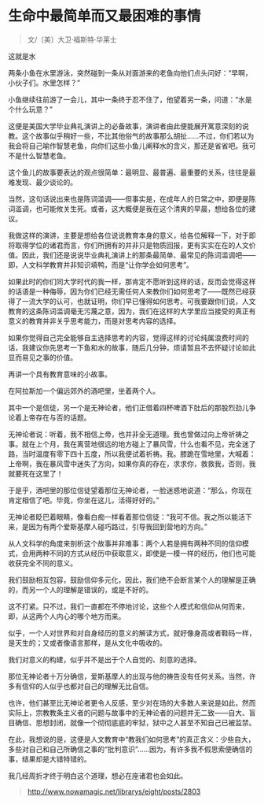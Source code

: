 # 生命中最简单而又最困难的事情

> 文/〔美〕大卫·福斯特·华莱士

这就是水

两条小鱼在水里游泳，突然碰到一条从对面游来的老鱼向他们点头问好：“早啊，小伙子们。水里怎样？”

小鱼继续往前游了一会儿，其中一条终于忍不住了，他望着另一条，问道：“水是个什么玩意？”

这便是美国大学毕业典礼演讲上的必备故事，演讲者由此便能展开寓意深刻的说教。这个故事似乎稍好一些，不比其他俗气的故事那么胡扯……不过，你们若以为我会将自己喻作智慧老鱼，向你们这些小鱼儿阐释水的含义，那还是省省吧。我可不是什么智慧老鱼。

这个鱼儿的故事要表达的观点很简单：最明显、最普遍、最重要的关系，往往是最难发现、最少谈论的。

当然，这句话说出来也是陈词滥调——但事实是，在成年人的日常之中，即便是陈词滥调，也可能攸关生死。或者，这大概便是我在这个清爽的早晨，想给各位的建议。

我做这样的演讲，主要是想给各位说说教育本身的意义，给各位解释一下，对于即将取得学位的诸君而言，你们所拥有的并非只是物质回报，更有实实在在的人文价值。因此，我们还是说说毕业典礼演讲上的那条最简单、最常见的陈词滥调吧——即，人文科学教育并非知识填鸭，而是“让你学会如何思考”。

如果此时的你们同大学时代的我一样，那肯定不愿听到这样的话，反而会觉得这样的话语是一种侮辱，因为你们已经无需任何人来教你们如何思考了——既然已经获得了一流大学的认可，也就证明，你们早已懂得如何思考。可我要跟你们说，人文教育的这条陈词滥调毫无污蔑之意，因为，我们在这样的大学里应当接受的真正有意义的教育并非关乎思考能力，而是对思考内容的选择。

如果你觉得自己完全能够自主选择思考的内容，觉得这样的讨论纯属浪费时间的话，我建议你先思考一下鱼和水的故事，随后几分钟，烦请暂且不去怀疑讨论如此显而易见之事的价值。

再讲一个具有教育意味的小故事。

在阿拉斯加一个偏远郊外的酒吧里，坐着两个人。

其中一个是信徒，另一个是无神论者，他们正借着四杯啤酒下肚后的那股烈劲儿争论着上帝存在与否的话题。

无神论者说：听着，我不相信上帝，也并非全无道理。我也曾做过向上帝祈祷之事。就在上个月，我在离营地很远的地方碰上了暴风雪，什么也看不见，完全迷了路，当时温度有零下四十五度，所以我便试着祈祷。我。膝跪在雪地里，大喊着：上帝啊，我在暴风雪中迷失了方向，如果你真的存在，求求你，救救我，否则，我就要死在这里了！

于是乎，酒吧里的那位信徒望着那位无神论者，一脸迷惑地说道：“那么，你现在肯定相信了吧。毕竟，你坐在这儿，活得好好的。”

无神论者眨巴着眼睛，像看白痴一样看着那位信徒：“我可不信。我之所以能活下来，是因为有两个爱斯基摩人碰巧路过，引导我回到营地的方向。”

从人文科学的角度来剖析这个故事并非难事：两个人若是拥有两种不同的信仰模式，会用两种不同的方式从经历中获取意义，即使是一模一样的经历，他们也可能收获完全不同的意义。

我们鼓励相互包容，鼓励信仰多元化，因此，我们绝不会断言某个人的理解是正确的，而另一个人的理解是错误的，或是不好的。

这不打紧。只不过，我们一直都在不停地讨论，这些个人模式和信仰从何而来，即，从这两个人内心的哪个地方而来。

似乎，一个人对世界和对自身经历的意义的解读方式，就好像身高或者鞋码一样，是天生的；又或者像语言那样，是从文化中吸收的。

我们对意义的构建，似乎并不是出于个人自觉的、刻意的选择。

那位无神论者十万分确信，爱斯基摩人的出现与他的祷告没有任何关系。当然，许多有信仰的人似乎也都对自己的理解无比自信。

也许，他们甚至比无神论者更令人反感，至少对在场的大多数人来说是如此，然而实际上，宗教教条主义者的问题与故事中的无神论者的问题并无二致——自大、盲目确信、思想封闭，就像一个彻彻底底的牢狱，狱中之人甚至不知自己已被监禁。

在此，我想说的是，这便是人文教育中“教我们如何思考”的真正含义：少些自大，多些对自己和自己所确信之事的“批判意识”……因为，有许多我不假思索便确信的事，结果却是大错特错的。

我几经周折才终于明白这个道理，想必在座诸君也会如此。

> http://www.nowamagic.net/librarys/eight/posts/2803
